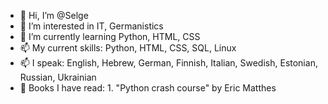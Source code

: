 - 👋 Hi, I’m @Selge
- 👀 I’m interested in IT, Germanistics
- 🌱 I’m currently learning Python, HTML, CSS
- 📫 My current skills: Python, HTML, CSS, SQL, Linux
- 📫 I speak: English, Hebrew, German, Finnish, Italian, Swedish, Estonian, Russian, Ukrainian
- 💞️ Books I have read:
      1. "Python crash course" by Eric Matthes

<!---
Selge/Selge is a ✨ special ✨ repository because its `README.md` (this file) appears on your GitHub profile.
You can click the Preview link to take a look at your changes.
--->
